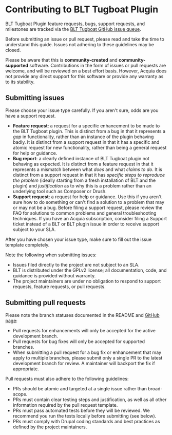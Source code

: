# Contributing to BLT Tugboat Plugin
BLT Tugboat Plugin feature requests, bugs, support requests, and milestones are tracked via the [BLT Tugboat GitHub issue queue](https://github.com/acquia/blt-tugboat/issues).

Before submitting an issue or pull request, please read and take the time to understand this guide. Issues not adhering to these guidelines may be closed.

Please be aware that this is **community-created** and **community-supported** software. Contributions in the form of issues or pull requests are welcome, and will be reviewed on a best effort basis. However, Acquia does not provide any direct support for this software or provide any warranty as to its stability.

## Submitting issues

Please choose your issue type carefully. If you aren't sure, odds are you have a support request.
- **Feature request**: a request for a specific enhancement to be made to the BLT Tugboat plugin. This is distinct from a bug in that it represents a _gap_ in functionality, rather than an instance of the plugin behaving badly. It is distinct from a support request in that it has a specific and atomic request for new functionality, rather than being a general request for help or guidance.
- **Bug report**: a clearly defined instance of BLT Tugboat plugin not behaving as expected. It is distinct from a feature request in that it represents a mismatch between what _does_ and what _claims to do_. It is distinct from a support request in that it has _specific steps to reproduce the problem_ (ideally starting from a fresh installation of BLT and the plugin) and _justification_ as to why this is a problem rather than an underlying tool such as Composer or Drush.
- **Support request**: a request for help or guidance. Use this if you aren't sure how to do something or can't find a solution to a problem that may or may not be a bug. Before filing a support request, please review the FAQ for solutions to common problems and general troubleshooting techniques. If you have an Acquia subscription, consider filing a Support ticket instead of a BLT or BLT plugin issue in order to receive support subject to your SLA.

After you have chosen your issue type, make sure to fill out the issue template completely.

Note the following when submitting issues:
* Issues filed directly to the project are not subject to an SLA.
* BLT is distributed under the GPLv2 license; all documentation, code, and guidance is provided without warranty.
* The project maintainers are under no obligation to respond to support requests, feature requests, or pull requests.


## Submitting pull requests

Please note the branch statuses documented in the README and [GitHub page](https://github.com/acquia/blt-tugboat):
- Pull requests for enhancements will only be accepted for the active development branch.
- Pull requests for bug fixes will only be accepted for supported branches.
- When submitting a pull request for a bug fix or enhancement that may apply to multiple branches, please submit only a single PR to the latest development branch for review. A maintainer will backport the fix if appropriate.

Pull requests must also adhere to the following guidelines:
- PRs should be atomic and targeted at a single issue rather than broad-scope.
- PRs must contain clear testing steps and justification, as well as all other information required by the pull request template.
- PRs must pass automated tests before they will be reviewed. We recommend you run the tests locally before submitting (see below).
- PRs must comply with Drupal coding standards and best practices as defined by the project maintainers.
